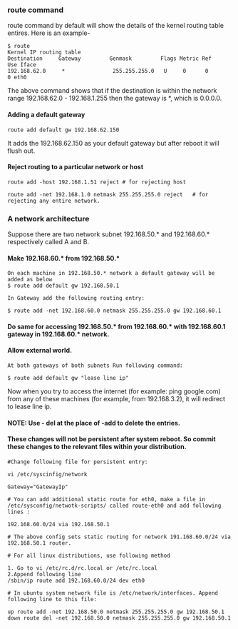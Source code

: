### route command

route command by default will show the details of the kernel routing table entires. Here is an example-

```
$ route
Kernel IP routing table
Destination     Gateway         Genmask         Flags Metric Ref    Use Iface
192.168.62.0     *               255.255.255.0   U     0      0        0 eth0

```

The above command shows that if the destination is within the network range 192.168.62.0 - 192.168.1.255 then the gateway is *, which is 0.0.0.0.

#### Adding a default gateway

```
route add default gw 192.168.62.150
```

It adds the 192.168.62.150 as your default gateway but after reboot it will flush out.

#### Reject routing to a particular network or host

```
route add -host 192.168.1.51 reject # for rejecting host

route add -net 192.168.1.0 netmask 255.255.255.0 reject   # for rejecting any entire network.

```

### A network architecture

Suppose there are two network subnet 192.168.50.* and 192.168.60.* respectively called A and B.

#### Make 192.168.60.* from 192.168.50.*

```
On each machine in 192.168.50.* network a default gateway will be added as below 
$ route add default gw 192.168.50.1

In Gateway add the following routing entry:

$ route add -net 192.168.60.0 netmask 255.255.255.0 gw 192.168.60.1

```

#### Do same for accessing 192.168.50.* from 192.168.60.* with 192.168.60.1 gateway in 192.168.60.* network.

#### Allow external world.

```
At both gateways of both subnets Run following command:

$ route add default gw "lease line ip"

```
Now when you try to access the internet (for example: ping google.com) from any of these machines (for example, from 192.168.3.2), it will redirect to lease line ip.

#### NOTE: Use - del at the place of -add to delete the entries.

#### These changes will not be persistent after system reboot. So commit these changes to the relevant files within your distribution.

```
#Change following file for persistent entry:

vi /etc/syscinfig/network

Gateway="GatewayIp"

# You can add additional static route for eth0, make a file in /etc/sysconfig/netwotk-scripts/ called route-eth0 and add following lines :

192.168.60.0/24 via 192.168.50.1

# The above config sets static routing for network 191.168.60.0/24 via 192.168.50.1 router.

# For all linux distributions, use following method

1. Go to vi /etc/rc.d/rc.local or /etc/rc.local
2.Append following line
/sbin/ip route add 192.168.60.0/24 dev eth0

# In ubuntu system network file is /etc/network/interfaces. Append following line to this file:

up route add -net 192.168.50.0 netmask 255.255.255.0 gw 192.168.50.1
down route del -net 192.168.50.0 netmask 255.255.255.0 gw 192.168.50.1
```


